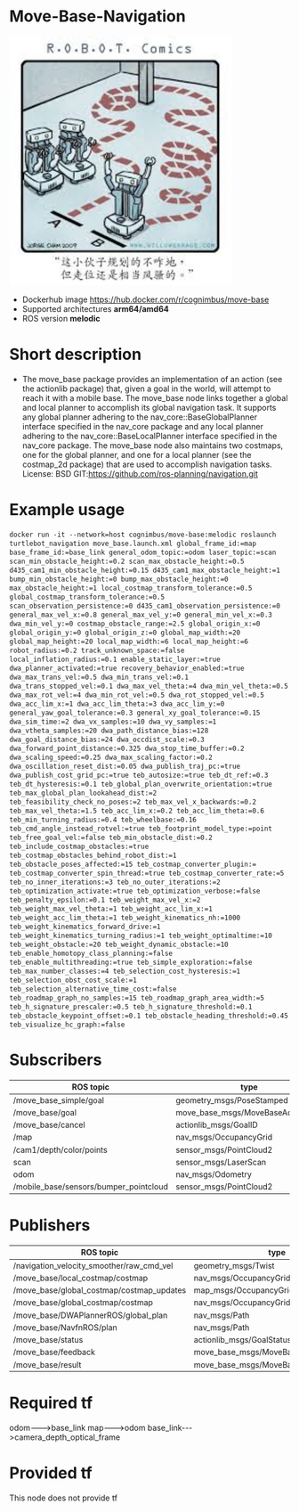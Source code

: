 # Move-Base-Navigation

<img src="./move-base-navigation/move-base.jpeg" alt="move-base-navigation" width="400"/>

* Dockerhub image https://hub.docker.com/r/cognimbus/move-base
* Supported architectures <b>arm64/amd64</b>
* ROS version <b>melodic</b>

# Short description
* The move_base package provides an implementation of an action (see the actionlib package) that, given a goal in the world, will attempt to reach it with a mobile base. The move_base node links together a global and local planner to accomplish its global navigation task. It supports any global planner adhering to the nav_core::BaseGlobalPlanner interface specified in the nav_core package and any local planner adhering to the nav_core::BaseLocalPlanner interface specified in the nav_core package. The move_base node also maintains two costmaps, one for the global planner, and one for a local planner (see the costmap_2d package) that are used to accomplish navigation tasks.
License: BSD
GIT:https://github.com/ros-planning/navigation.git

# Example usage
```
docker run -it --network=host cognimbus/move-base:melodic roslaunch turtlebot_navigation move_base.launch.xml global_frame_id:=map base_frame_id:=base_link general_odom_topic:=odom laser_topic:=scan scan_min_obstacle_height:=0.2 scan_max_obstacle_height:=0.5 d435_cam1_min_obstacle_height:=0.15 d435_cam1_max_obstacle_height:=1 bump_min_obstacle_height:=0 bump_max_obstacle_height:=0 max_obstacle_height:=1 local_costmap_transform_tolerance:=0.5 global_costmap_transform_tolerance:=0.5 scan_observation_persistence:=0 d435_cam1_observation_persistence:=0 general_max_vel_x:=0.8 general_max_vel_y:=0 general_min_vel_x:=0.3 dwa_min_vel_y:=0 costmap_obstacle_range:=2.5 global_origin_x:=0 global_origin_y:=0 global_origin_z:=0 global_map_width:=20 global_map_height:=20 local_map_width:=6 local_map_height:=6 robot_radius:=0.2 track_unknown_space:=false local_inflation_radius:=0.1 enable_static_layer:=true dwa_planner_activated:=true recovery_behavior_enabled:=true dwa_max_trans_vel:=0.5 dwa_min_trans_vel:=0.1 dwa_trans_stopped_vel:=0.1 dwa_max_vel_theta:=4 dwa_min_vel_theta:=0.5 dwa_max_rot_vel:=4 dwa_min_rot_vel:=0.5 dwa_rot_stopped_vel:=0.5 dwa_acc_lim_x:=1 dwa_acc_lim_theta:=3 dwa_acc_lim_y:=0 general_yaw_goal_tolerance:=0.3 general_xy_goal_tolerance:=0.15 dwa_sim_time:=2 dwa_vx_samples:=10 dwa_vy_samples:=1 dwa_vtheta_samples:=20 dwa_path_distance_bias:=128 dwa_goal_distance_bias:=24 dwa_occdist_scale:=0.3 dwa_forward_point_distance:=0.325 dwa_stop_time_buffer:=0.2 dwa_scaling_speed:=0.25 dwa_max_scaling_factor:=0.2 dwa_oscillation_reset_dist:=0.05 dwa_publish_traj_pc:=true dwa_publish_cost_grid_pc:=true teb_autosize:=true teb_dt_ref:=0.3 teb_dt_hysteresis:=0.1 teb_global_plan_overwrite_orientation:=true teb_max_global_plan_lookahead_dist:=2 teb_feasibility_check_no_poses:=2 teb_max_vel_x_backwards:=0.2 teb_max_vel_theta:=1.5 teb_acc_lim_x:=0.2 teb_acc_lim_theta:=0.6 teb_min_turning_radius:=0.4 teb_wheelbase:=0.16 teb_cmd_angle_instead_rotvel:=true teb_footprint_model_type:=point teb_free_goal_vel:=false teb_min_obstacle_dist:=0.2 teb_include_costmap_obstacles:=true teb_costmap_obstacles_behind_robot_dist:=1 teb_obstacle_poses_affected:=15 teb_costmap_converter_plugin:= teb_costmap_converter_spin_thread:=true teb_costmap_converter_rate:=5 teb_no_inner_iterations:=3 teb_no_outer_iterations:=2 teb_optimization_activate:=true teb_optimization_verbose:=false teb_penalty_epsilon:=0.1 teb_weight_max_vel_x:=2 teb_weight_max_vel_theta:=1 teb_weight_acc_lim_x:=1 teb_weight_acc_lim_theta:=1 teb_weight_kinematics_nh:=1000 teb_weight_kinematics_forward_drive:=1 teb_weight_kinematics_turning_radius:=1 teb_weight_optimaltime:=10 teb_weight_obstacle:=20 teb_weight_dynamic_obstacle:=10 teb_enable_homotopy_class_planning:=false teb_enable_multithreading:=true teb_simple_exploration:=false teb_max_number_classes:=4 teb_selection_cost_hysteresis:=1 teb_selection_obst_cost_scale:=1 teb_selection_alternative_time_cost:=false teb_roadmap_graph_no_samples:=15 teb_roadmap_graph_area_width:=5 teb_h_signature_prescaler:=0.5 teb_h_signature_threshold:=0.1 teb_obstacle_keypoint_offset:=0.1 teb_obstacle_heading_threshold:=0.45 teb_visualize_hc_graph:=false
```

# Subscribers
ROS topic | type
--- | ---
/move_base_simple/goal | geometry_msgs/PoseStamped
/move_base/goal | move_base_msgs/MoveBaseActionGoal
/move_base/cancel | actionlib_msgs/GoalID
/map | nav_msgs/OccupancyGrid
/cam1/depth/color/points | sensor_msgs/PointCloud2
scan | sensor_msgs/LaserScan
odom | nav_msgs/Odometry
/mobile_base/sensors/bumper_pointcloud | sensor_msgs/PointCloud2


# Publishers
ROS topic | type
--- | ---
/navigation_velocity_smoother/raw_cmd_vel | geometry_msgs/Twist
/move_base/local_costmap/costmap | nav_msgs/OccupancyGrid
/move_base/global_costmap/costmap_updates | map_msgs/OccupancyGridUpdate
/move_base/global_costmap/costmap | nav_msgs/OccupancyGrid
/move_base/DWAPlannerROS/global_plan | nav_msgs/Path
/move_base/NavfnROS/plan | nav_msgs/Path
/move_base/status | actionlib_msgs/GoalStatusArray
/move_base/feedback | move_base_msgs/MoveBaseActionFeedback
/move_base/result | move_base_msgs/MoveBaseActionResult


# Required tf
odom--->base_link
map--->odom
base_link--->camera_depth_optical_frame


# Provided tf
This node does not provide tf


